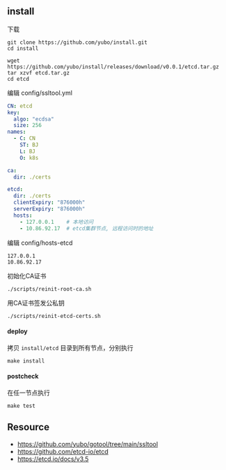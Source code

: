 ## install

下载
```
git clone https://github.com/yubo/install.git
cd install

wget https://github.com/yubo/install/releases/download/v0.0.1/etcd.tar.gz
tar xzvf etcd.tar.gz
cd etcd
```

编辑 config/ssltool.yml


```yaml
CN: etcd
key:
  algo: "ecdsa"
  size: 256
names:
  - C: CN
    ST: BJ
    L: BJ
    O: k8s

ca:
  dir: ./certs

etcd:
  dir: ./certs
  clientExpiry: "876000h"
  serverExpiry: "876000h"
  hosts:
    - 127.0.0.1    # 本地访问
    - 10.86.92.17  # etcd集群节点, 远程访问时的地址
```

编辑 config/hosts-etcd

```text
127.0.0.1
10.86.92.17
```

初始化CA证书

```shell
./scripts/reinit-root-ca.sh
```

用CA证书签发公私钥

```shell
./scripts/reinit-etcd-certs.sh
```

#### deploy
拷贝 `install/etcd` 目录到所有节点，分别执行
```
make install
```

#### postcheck
在任一节点执行
```
make test
```

## Resource
  - https://github.com/yubo/gotool/tree/main/ssltool
  - https://github.com/etcd-io/etcd
  - https://etcd.io/docs/v3.5
